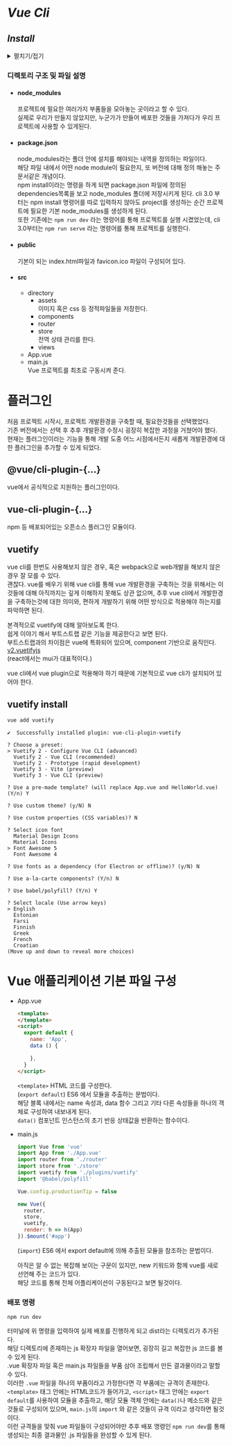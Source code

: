# *Vue Cli*
## *Install*
<details>
<summary>펼치기/접기</summary>
<br>

- ### 개발 환경 구축 옵션 선택
  선택을 통해 개발환경을 구축할 수 있다
  ```text/plain
  Vue CLI v5.0.8
  ? Please pick a preset: (Use arrow keys)
    Default ([Vue 3] babel, eslint)
    Default ([Vue 2] babel, eslint)
  > Manually select features
  ```

- ### 기본적으로 사용할 라이브러리 선택 (Babel, Router, Vuex)  
  Select는 `Space`-Key Next는 `Enter`-Key  
  (Ctrl + A는 전체선택이다.)  

  ```text/plain
  Vue CLI v5.0.8
  ? Please pick a preset: Manually select features
  ? Check the features needed for your project: (Press <space> to select, <a> to toggle all, <i> to invert selection, and
  <enter> to proceed)
  (*) Babel
  ( ) TypeScript
  ( ) Progressive Web App (PWA) Support
  (*) Router
  (*) Vuex
  ( ) CSS Pre-processors
  ( ) Linter / Formatter
  ( ) Unit Testing
  ( ) E2E Testing
  ```

- ### Vue version 2.x 선택
  ```text/plain
  Vue CLI v5.0.8
  ? Please pick a preset: Manually select features
  ? Check the features needed for your project: Babel, Router, Vuex
  ? Choose a version of Vue.js that you want to start the project with (Use arrow keys)
    3.x
  > 2.x
  ```

- ### 라우터 History 모드 사용 여부 - Yes(Y)

  ```text/plain
  Vue CLI v5.0.8
  ? Please pick a preset: Manually select features
  ? Check the features needed for your project: Babel, Router, Vuex
  ? Choose a version of Vue.js that you want to start the project with 3.x
  ? Use history mode for router? (Requires proper server setup for index fallback in production) (Y/n)
  ```

- ### 개발 환경 관리 파일 - package.json으로 선택
  ```text/plain
  Vue CLI v5.0.8
  ? Please pick a preset: Manually select features
  ? Check the features needed for your project: Babel, Router, Vuex
  ? Choose a version of Vue.js that you want to start the project with 3.x
  ? Use history mode for router? (Requires proper server setup for index fallback in production) Yes
  ? Where do you prefer placing config for Babel, ESLint, etc.?
    In dedicated config files
  > In package.json
  ```

- ### 현재 선택한 개발 환경을 저장할 것인지 여부- No(n)
  ```text/plain
  Vue CLI v5.0.8
  ? Please pick a preset: Manually select features
  ? Check the features needed for your project: Babel, Router, Vuex
  ? Choose a version of Vue.js that you want to start the project with 3.x
  ? Use history mode for router? (Requires proper server setup for index fallback in production) Yes
  ? Where do you prefer placing config for Babel, ESLint, etc.? In package.json
  ? Save this as a preset for future projects? (y/N)
  ```

</details>

### 디렉토리 구조 및 파일 설명
- #### node_modules
  프로젝트에 필요한 여러가지 부품들을 모아놓는 곳이라고 할 수 있다.  
  실제로 우리가 만들지 않았지만, 누군가가 만들어 베포한 것들을 가져다가 우리 프로젝트에 사용할 수 있게된다.  
- #### package.json
  node_modules라는 폴더 안에 설치를 해야되는 내역을 정의하는 파일이다.  
  해당 파일 내에서 어떤 node module이 필요한지, 또 버전에 대해 정의 해놓는 주문서같은 개념이다.  
  npm install이라는 명령을 하게 되면 package.json 파일에 정의된 dependencies목록을 보고 node_modules 폴더에 저장시키게 된다.
  cli 3.0 부터는 npm install 명령어를 따로 입력하지 않아도 project를 생성하는 순간 프로젝트에 필요한 기본 node_modules를 생성하게 된다.  
  또한 기존에는  `npm run dev` 라는 명령어를 통해 프로젝트를 실행 시켰었는데, cli 3.0부터는 `npm run serve` 라는 명령어를 통해 프로젝트를 실행한다.
- #### public
  기본이 되는 index.html파일과 favicon.ico 파일이 구성되어 있다.
- #### src
  - directory
    - assets  
      이미지 혹은 css 등 정적파일들을 저장한다.
    - components
    - router
    - store  
      전역 상태 관리를 한다.
    - views
  - App.vue
  - main.js  
    Vue 프로젝트를 최초로 구동시켜 준다.

# 플러그인
처음 프로젝트 시작시, 프로젝트 개발환경을 구축할 때, 필요한것들을 선택했었다.  
기존 버전에서는 선택 후 추후 개발환경 수정시 굉장히 복잡한 과정을 거쳤어야 했다.  
현재는 플러그인이라는 기능을 통해 개발 도중 어느 시점에서든지 새롭게 개발환경에 대한 플러그인을 추가할 수 있게 되었다.  

## @vue/cli-plugin-{...}
vue에서 공식적으로 지원하는 플러그인이다.  

## vue-cli-plugin-{...}
npm 등 배포되어있는 오픈소스 플러그인 모듈이다.

## vuetify
vue cli를 한번도 사용해보지 않은 경우, 혹은 webpack으로 web개발을 해보지 않은 경우 잘 모를 수 있다.  
괜찮다. vue를 배우기 위해 vue cli를 통해 vue 개발환경을 구축하는 것을 위해서는 이것들에 대해 아직까지는 깊게 이해하지 못해도 상관 없으며, 추후 vue cli에서 개발한경을 구축하는것에 대한 의미와, 편하게 개발하기 위해 어떤 방식으로 적용해야 하는지를 파악하면 된다.

본격적으로 vuetify에 대해 알아보도록 한다.  
쉽게 이야기 해서 부트스트랩 같은 기능을 제공한다고 보면 된다.  
부트스트랩과의 차이점은 vue에 특화되어 있으며, component 기반으로 움직인다.  
[v2.vuetifyjs](https://v2.vuetifyjs.com/en/getting-started/installation/)  
(react에서는 mui가 대표적이다.)

vue cli에서 vue plugin으로 적용해야 하기 때문에 기본적으로 vue cli가 설치되어 있어야 한다.

## vuetify install
  ```bash
  vue add vuetify
  ```

  ```
  ✔  Successfully installed plugin: vue-cli-plugin-vuetify

  ? Choose a preset:
  > Vuetify 2 - Configure Vue CLI (advanced)
    Vuetify 2 - Vue CLI (recommended)
    Vuetify 2 - Prototype (rapid development)
    Vuetify 3 - Vite (preview)
    Vuetify 3 - Vue CLI (preview)
  ```

  ```
  ? Use a pre-made template? (will replace App.vue and HelloWorld.vue) (Y/n) Y
  ```
  ```
  ? Use custom theme? (y/N) N
  ```
  ```
  ? Use custom properties (CSS variables)? N
  ```
  ```
  ? Select icon font
    Material Design Icons
    Material Icons
  > Font Awesome 5
    Font Awesome 4
  ```
  ```
  ? Use fonts as a dependency (for Electron or offline)? (y/N) N
  ```
  ```
  ? Use a-la-carte components? (Y/n) N
  ```
  ```
  ? Use babel/polyfill? (Y/n) Y
  ```
  ```
  ? Select locale (Use arrow keys)
  > English 
    Estonian 
    Farsi 
    Finnish 
    Greek 
    French
    Croatian
  (Move up and down to reveal more choices)
  ```


# Vue 애플리케이션 기본 파일 구성
- App.vue
  ```html
  <template>
  </template>
  <script>
    export default {
      name: 'App',
      data () {

      },
    }
  </script>
  ```
  `<template>` HTML 코드를 구성한다.  
  (`export default`) ES6 에서 모듈을 추출하는 문법이다.  
  해당 블록 내에서는 name 속성과, data 함수 그리고 기타 다른 속성들을 하나의 객체로 구성하여 내보내게 된다.  
  `data()` 컴포넌트 인스턴스의 초기 반응 상태값을 반환하는 함수이다.

- main.js
  ```javascript
  import Vue from 'vue'
  import App from './App.vue'
  import router from './router'
  import store from './store'
  import vuetify from './plugins/vuetify'
  import '@babel/polyfill'

  Vue.config.productionTip = false

  new Vue({
    router,
    store,
    vuetify,
    render: h => h(App)
  }).$mount('#app')
  ```
  (`import`) ES6 에서 export default에 의해 추출된 모듈을 참조하는 문법이다.

  아직은 알 수 없는 복잡해 보이는 구문이 있지만, new 키워드와 함께 vue를 새로 선언해 주는 코드가 있다.  
  해당 코드를 통해 전체 어플리케이션이 구동된다고 보면 될것이다.  

### 배포 명령
```
npm run dev
```

터미널에 위 명령을 입력하여 실제 배포를 진행하게 되고 dist라는 디렉토리가 추가된다.  
해당 디렉토리에 존재하는 js 확장자 파일을 열어보면, 굉장히 길고 복잡한 js 코드를 볼 수 있게 된다.  
.vue 확장자 파일 혹은 main.js 파일들을 부품 삼아 조립해서 만든 결과물이라고 말할 수 있다.  
이러한 `.vue` 파일을 하나의 부품이라고 가정한다면 각 부품에는 규격이 존재한다.  
`<template>` 태그 안에는 HTML코드가 들어가고, `<script>` 태그 안에는 `export default`를 사용하여 모듈을 추출하고, 해당 모듈 객체 안에는 `data()`나 메소드와 같은 것들로 구성되어 있으며, `main.js`의 `import` 와 같은 것들이 규격 이라고 생각하면 될것이다.  
이런 규격들을 맞춰 vue 파일들이 구성되어야만 추후 배포 명령인 `npm run dev`를 통해 생성되는 최종 결과물인 .js 파일들을 완성할 수 있게 된다.
